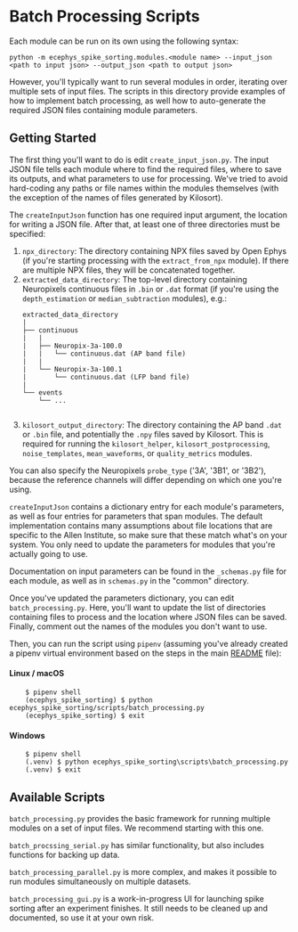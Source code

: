 # Batch Processing Scripts

Each module can be run on its own using the following syntax:

```
python -m ecephys_spike_sorting.modules.<module name> --input_json <path to input json> --output_json <path to output json>
```

However, you'll typically want to run several modules in order, iterating over multiple sets of input files. The scripts in this directory provide examples of how to implement batch processing, as well how to auto-generate the required JSON files containing module parameters.

## Getting Started

The first thing you'll want to do is edit `create_input_json.py`. The input JSON file tells each module where to find the required files, where to save its outputs, and what parameters to use for processing. We've tried to avoid hard-coding any paths or file names within the modules themselves (with the exception of the names of files generated by Kilosort).

The `createInputJson` function has one required input argument, the location for writing a JSON file. After that, at least one of three directories must be specified:
1. `npx_directory`: The directory containing NPX files saved by Open Ephys (if you're starting processing with the `extract_from_npx` module). If there are multiple NPX files, they will be concatenated together.
2. `extracted_data_directory`: The top-level directory containing Neuropixels continuous files in `.bin` or `.dat` format (if you're using the `depth_estimation` or `median_subtraction` modules), e.g.:
    ```
    extracted_data_directory
    |
    ├── continuous
    |   |   
    |   ├── Neuropix-3a-100.0
    |   |   └── continuous.dat (AP band file)
    |   |
    |   └── Neuropix-3a-100.1
    |       └── continuous.dat (LFP band file)
    |
    └── events
        └── ...
      
    ```
3. `kilosort_output_directory`: The directory containing the AP band `.dat` or `.bin` file, and potentially the `.npy` files saved by Kilosort. This is required for running the `kilosort_helper`, `kilosort_postprocessing`, `noise_templates`, `mean_waveforms`, or `quality_metrics` modules.

You can also specify the Neuropixels `probe_type` ('3A', '3B1', or '3B2'), because the reference channels will differ depending on which one you're using.

`createInputJson` contains a dictionary entry for each module's parameters, as well as four entries for parameters that span modules. The default implementation contains many assumptions about file locations that are specific to the Allen Institute, so make sure that these match what's on your system. You only need to update the parameters for modules that you're actually going to use.

Documentation on input parameters can be found in the `_schemas.py` file for each module, as well as in `schemas.py` in the "common" directory.

Once you've updated the parameters dictionary, you can edit `batch_processing.py`. Here, you'll want to update the list of directories containing files to process and the location where JSON files can be saved. Finally, comment out the names of the modules you don't want to use.

Then, you can run the script using `pipenv` (assuming you've already created a pipenv virtual environment based on the steps in the main [README](../../README.md) file):

#### Linux / macOS

```shell
    $ pipenv shell
    (ecephys_spike_sorting) $ python ecephys_spike_sorting/scripts/batch_processing.py
    (ecephys_spike_sorting) $ exit
```

#### Windows

```shell
    $ pipenv shell
    (.venv) $ python ecephys_spike_sorting\scripts\batch_processing.py
    (.venv) $ exit
```

## Available Scripts

`batch_processing.py` provides the basic framework for running multiple modules on a set of input files. We recommend starting with this one.

`batch_procssing_serial.py` has similar functionality, but also includes functions for backing up data.

`batch_processing_parallel.py` is more complex, and makes it possible to run modules simultaneously on multiple datasets.

`batch_processing_gui.py` is a work-in-progress UI for launching spike sorting after an experiment finishes. It still needs to be cleaned up and documented, so use it at your own risk.



